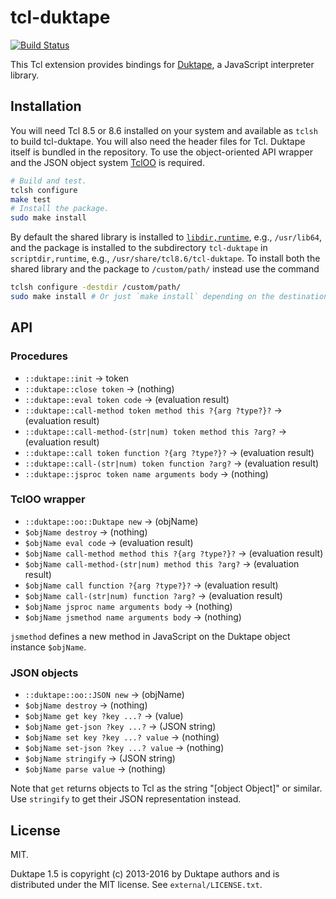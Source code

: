 # tcl-duktape

[![Build Status](https://travis-ci.org/dbohdan/tcl-duktape.svg)](https://travis-ci.org/dbohdan/tcl-duktape)

This Tcl extension provides bindings for [Duktape](http://duktape.org/),
a JavaScript interpreter library.

## Installation

You will need Tcl 8.5 or 8.6 installed on your system and available as `tclsh`
to build tcl-duktape. You will also need the header files for Tcl. Duktape
itself is bundled in the repository. To use the object-oriented API wrapper
and the JSON object system [TclOO](http://tcl.wiki/18152) is required.

```sh
# Build and test.
tclsh configure
make test
# Install the package.
sudo make install
```

By default the shared library is installed to
[`libdir,runtime`](http://tcl.wiki/11825), e.g., `/usr/lib64`, and the
package is installed to the subdirectory `tcl-duktape` in `scriptdir,runtime`,
e.g., `/usr/share/tcl8.6/tcl-duktape`. To install both the shared library and
the package to `/custom/path/` instead use the command

```sh
tclsh configure -destdir /custom/path/
sudo make install # Or just `make install` depending on the destination.
```

## API

### Procedures

* `::duktape::init` -> token
* `::duktape::close token` -> (nothing)
* `::duktape::eval token code` -> (evaluation result)
* `::duktape::call-method token method this ?{arg ?type?}?` -> (evaluation result)
* `::duktape::call-method-(str|num) token method this ?arg?` -> (evaluation result)
* `::duktape::call token function ?{arg ?type?}?` -> (evaluation result)
* `::duktape::call-(str|num) token function ?arg?` -> (evaluation result)
* `::duktape::jsproc token name arguments body` -> (nothing)

### TclOO wrapper

* `::duktape::oo::Duktape new` -> (objName)
* `$objName destroy` -> (nothing)
* `$objName eval code` -> (evaluation result)
* `$objName call-method method this ?{arg ?type?}?` -> (evaluation result)
* `$objName call-method-(str|num) method this ?arg?` -> (evaluation result)
* `$objName call function ?{arg ?type?}?` -> (evaluation result)
* `$objName call-(str|num) function ?arg?` -> (evaluation result)
* `$objName jsproc name arguments body` -> (nothing)
* `$objName jsmethod name arguments body` -> (nothing)

`jsmethod` defines a new method in JavaScript on the Duktape object instance
`$objName`.

### JSON objects

* `::duktape::oo::JSON new` -> (objName)
* `$objName destroy` -> (nothing)
* `$objName get key ?key ...?` -> (value)
* `$objName get-json ?key ...?` -> (JSON string)
* `$objName set key ?key ...? value` -> (nothing)
* `$objName set-json ?key ...? value` -> (nothing)
* `$objName stringify` -> (JSON string)
* `$objName parse value` -> (nothing)

Note that `get` returns objects to Tcl as the string "[object Object]" or
similar. Use `stringify` to get their JSON representation instead.

## License

MIT.

Duktape 1.5 is copyright (c) 2013-2016 by Duktape authors and is distributed
under the MIT license. See `external/LICENSE.txt`.
